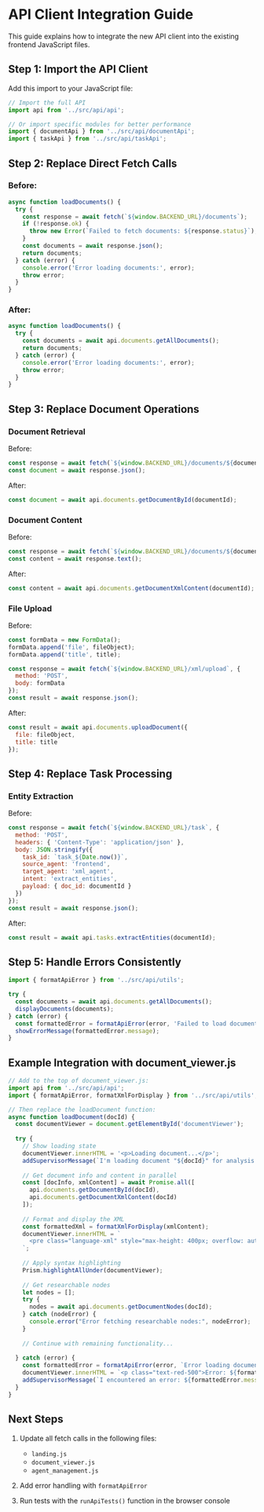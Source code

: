 # API Client Integration Guide

This guide explains how to integrate the new API client into the existing frontend JavaScript files.

## Step 1: Import the API Client

Add this import to your JavaScript file:

```javascript
// Import the full API
import api from '../src/api/api';

// Or import specific modules for better performance
import { documentApi } from '../src/api/documentApi';
import { taskApi } from '../src/api/taskApi';
```

## Step 2: Replace Direct Fetch Calls

### Before:

```javascript
async function loadDocuments() {
  try {
    const response = await fetch(`${window.BACKEND_URL}/documents`);
    if (!response.ok) {
      throw new Error(`Failed to fetch documents: ${response.status}`);
    }
    const documents = await response.json();
    return documents;
  } catch (error) {
    console.error('Error loading documents:', error);
    throw error;
  }
}
```

### After:

```javascript
async function loadDocuments() {
  try {
    const documents = await api.documents.getAllDocuments();
    return documents;
  } catch (error) {
    console.error('Error loading documents:', error);
    throw error;
  }
}
```

## Step 3: Replace Document Operations

### Document Retrieval

Before:
```javascript
const response = await fetch(`${window.BACKEND_URL}/documents/${documentId}`);
const document = await response.json();
```

After:
```javascript
const document = await api.documents.getDocumentById(documentId);
```

### Document Content

Before:
```javascript
const response = await fetch(`${window.BACKEND_URL}/documents/${documentId}/xml/content`);
const content = await response.text();
```

After:
```javascript
const content = await api.documents.getDocumentXmlContent(documentId);
```

### File Upload

Before:
```javascript
const formData = new FormData();
formData.append('file', fileObject);
formData.append('title', title);

const response = await fetch(`${window.BACKEND_URL}/xml/upload`, {
  method: 'POST',
  body: formData
});
const result = await response.json();
```

After:
```javascript
const result = await api.documents.uploadDocument({
  file: fileObject,
  title: title
});
```

## Step 4: Replace Task Processing

### Entity Extraction

Before:
```javascript
const response = await fetch(`${window.BACKEND_URL}/task`, {
  method: 'POST',
  headers: { 'Content-Type': 'application/json' },
  body: JSON.stringify({
    task_id: `task_${Date.now()}`,
    source_agent: 'frontend',
    target_agent: 'xml_agent',
    intent: 'extract_entities',
    payload: { doc_id: documentId }
  })
});
const result = await response.json();
```

After:
```javascript
const result = await api.tasks.extractEntities(documentId);
```

## Step 5: Handle Errors Consistently

```javascript
import { formatApiError } from '../src/api/utils';

try {
  const documents = await api.documents.getAllDocuments();
  displayDocuments(documents);
} catch (error) {
  const formattedError = formatApiError(error, 'Failed to load documents');
  showErrorMessage(formattedError.message);
}
```

## Example Integration with document_viewer.js

```javascript
// Add to the top of document_viewer.js:
import api from '../src/api/api';
import { formatApiError, formatXmlForDisplay } from '../src/api/utils';

// Then replace the loadDocument function:
async function loadDocument(docId) {
  const documentViewer = document.getElementById('documentViewer');
  
  try {
    // Show loading state
    documentViewer.innerHTML = '<p>Loading document...</p>';
    addSupervisorMessage(`I'm loading document "${docId}" for analysis...`);
    
    // Get document info and content in parallel
    const [docInfo, xmlContent] = await Promise.all([
      api.documents.getDocumentById(docId),
      api.documents.getDocumentXmlContent(docId)
    ]);
    
    // Format and display the XML
    const formattedXml = formatXmlForDisplay(xmlContent);
    documentViewer.innerHTML = `
      <pre class="language-xml" style="max-height: 400px; overflow: auto; white-space: pre-wrap; word-wrap: break-word; tab-size: 2;"><code>${formattedXml}</code></pre>
    `;
    
    // Apply syntax highlighting
    Prism.highlightAllUnder(documentViewer);
    
    // Get researchable nodes
    let nodes = [];
    try {
      nodes = await api.documents.getDocumentNodes(docId);
    } catch (nodeError) {
      console.error("Error fetching researchable nodes:", nodeError);
    }
    
    // Continue with remaining functionality...
    
  } catch (error) {
    const formattedError = formatApiError(error, `Error loading document ${docId}`);
    documentViewer.innerHTML = `<p class="text-red-500">Error: ${formattedError.message}</p>`;
    addSupervisorMessage(`I encountered an error: ${formattedError.message}`);
  }
}
```

## Next Steps

1. Update all fetch calls in the following files:
   - `landing.js`
   - `document_viewer.js`
   - `agent_management.js`

2. Add error handling with `formatApiError`

3. Run tests with the `runApiTests()` function in the browser console